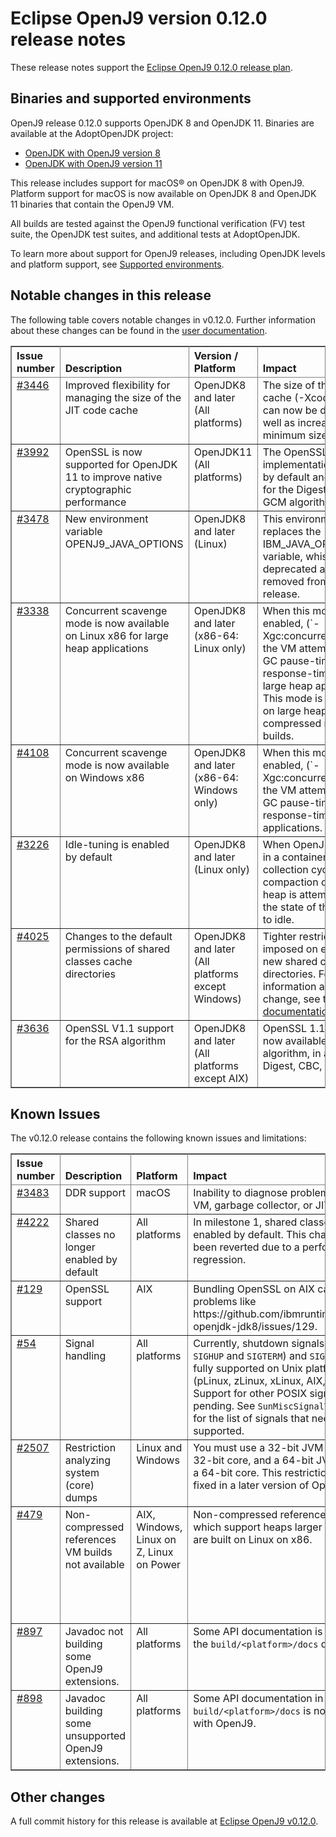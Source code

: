 <!--
* Copyright (c) 2019, 2021 IBM Corp. and others
*
* This program and the accompanying materials are made
* available under the terms of the Eclipse Public License 2.0
* which accompanies this distribution and is available at
* https://www.eclipse.org/legal/epl-2.0/ or the Apache
* License, Version 2.0 which accompanies this distribution and
* is available at https://www.apache.org/licenses/LICENSE-2.0.
*
* This Source Code may also be made available under the
* following Secondary Licenses when the conditions for such
* availability set forth in the Eclipse Public License, v. 2.0
* are satisfied: GNU General Public License, version 2 with
* the GNU Classpath Exception [1] and GNU General Public
* License, version 2 with the OpenJDK Assembly Exception [2].
*
* [1] https://www.gnu.org/software/classpath/license.html
* [2] http://openjdk.java.net/legal/assembly-exception.html
*
* SPDX-License-Identifier: EPL-2.0 OR Apache-2.0 OR GPL-2.0 WITH
* Classpath-exception-2.0 OR LicenseRef-GPL-2.0 WITH Assembly-exception
-->

# Eclipse OpenJ9 version 0.12.0 release notes

These release notes support the [Eclipse OpenJ9 0.12.0 release plan](https://projects.eclipse.org/projects/technology.openj9/releases/0.12.0/plan).


## Binaries and supported environments

OpenJ9 release 0.12.0 supports OpenJDK 8 and OpenJDK 11. Binaries are available at the AdoptOpenJDK project:

- [OpenJDK with OpenJ9 version 8](https://adoptopenjdk.net/archive.html?variant=openjdk8&jvmVariant=openj9)
- [OpenJDK with OpenJ9 version 11](https://adoptopenjdk.net/archive.html?variant=openjdk11&jvmVariant=openj9)

This release includes support for macOS&reg; on OpenJDK 8 with OpenJ9. Platform support for macOS is now available on OpenJDK 8 and OpenJDK 11 binaries that contain the OpenJ9 VM.

All builds are tested against the OpenJ9 functional verification (FV) test suite, the OpenJDK test suites, and additional tests at AdoptOpenJDK.

To learn more about support for OpenJ9 releases, including OpenJDK levels and platform support, see [Supported environments](https://eclipse.org/openj9/docs/openj9_support/index.html).


## Notable changes in this release

The following table covers notable changes in v0.12.0. Further information about these changes can be found in the [user documentation](https://www.eclipse.org/openj9/docs/version0.12/).

<table cellpadding="4" cellspacing="0" summary="" width="100%" rules="all" frame="border" border="1"><thead align="left">
<tr valign="bottom">
<th valign="bottom">Issue number</th>
<th valign="bottom">Description</th>
<th valign="bottom">Version / Platform</th>
<th valign="bottom">Impact</th>
</tr>
</thead>
<tbody>

<tr><td valign="top"><a href="https://github.com/eclipse-openj9/openj9/pull/3446">#3446</a></td>
<td valign="top">Improved flexibility for managing the size of the JIT code cache</td>
<td valign="top">OpenJDK8 and later (All platforms)</td>
<td valign="top">The size of the JIT code cache (-Xcodecachetotal) can now be decreased as well as increased, with a minimum size of 2 MB</td>
</tr>

<tr><td valign="top"><a href="https://github.com/eclipse-openj9/openj9/pull/3992">#3992</a></td>
<td valign="top">OpenSSL is now supported for OpenJDK 11 to improve native cryptographic performance </td>
<td valign="top">OpenJDK11 (All platforms)</td>
<td valign="top">The OpenSSL V1.1.x implementation is enabled by default and supported for the Digest, CBC, and GCM algorithms. </td>
</tr>

<tr><td valign="top"><a href="https://github.com/eclipse-openj9/openj9/issues/3478">#3478</a></td>
<td valign="top">New environment variable OPENJ9_JAVA_OPTIONS</td>
<td valign="top">OpenJDK8 and later (Linux)</td>
<td valign="top">This environment variable replaces the IBM_JAVA_OPTIONS variable, whis is now deprecated and will be removed from a future release. </td>
</tr>

<tr><td valign="top"><a href="https://github.com/eclipse-openj9/openj9/issues/3338">#3338</a></td>
<td valign="top">Concurrent scavenge mode is now available on Linux x86 for large heap applications</td>
<td valign="top">OpenJDK8 and later (x86-64: Linux only)</td>
<td valign="top">When this mode is enabled, (`-Xgc:concurrentScavenge`) the VM attempts to reduce GC pause-times for response-time sensitive, large heap applications. This mode is now available on large heap (non-compressed references) builds. </td>
</tr>

<tr><td valign="top"><a href="https://github.com/eclipse-openj9/openj9/issues/4108">#4108</a></td>
<td valign="top">Concurrent scavenge mode is now available on Windows x86</td>
<td valign="top">OpenJDK8 and later (x86-64: Windows only)</td>
<td valign="top">When this mode is enabled, (`-Xgc:concurrentScavenge`) the VM attempts to reduce GC pause-times for response-time sensitive applications. </td>
</tr>

<tr><td valign="top"><a href="https://github.com/eclipse-openj9/openj9/issues/3226">#3226</a></td>
<td valign="top">Idle-tuning is enabled by default</td>
<td valign="top">OpenJDK8 and later (Linux only)</td>
<td valign="top">When OpenJ9 is running in a container, a garbage collection cycle and compaction of the object heap is attempted when
the state of the VM is set to idle. </td>
</tr>

<tr><td valign="top"><a href="https://github.com/eclipse-openj9/openj9/pull/4025">#4025</a></td>
<td valign="top">Changes to the default permissions of shared classes cache directories</td>
<td valign="top">OpenJDK8 and later (All platforms except Windows)</td>
<td valign="top">Tighter restrictions are imposed on existing and new shared classes cache directories. For further
information about this change, see the <a href="https://www.eclipse.org/openj9/docs/version0.12/">user documentation</a>.</td>
</tr>

<tr><td valign="top"><a href="https://github.com/eclipse-openj9/openj9/issues/3636">#3636</a></td>
<td valign="top">OpenSSL V1.1 support for the RSA algorithm</td>
<td valign="top">OpenJDK8 and later (All platforms except AIX)</td>
<td valign="top">OpenSSL 1.1.x support is now available for the RSA algorithm, in addition to Digest, CBC, and GCM.</a></td>
</tr>

</table>


## Known Issues

The v0.12.0 release contains the following known issues and limitations:

<table cellpadding="4" cellspacing="0" summary="" width="100%" rules="all" frame="border" border="1">
<thead align="left">
<tr valign="bottom">
<th valign="bottom">Issue number</th>
<th valign="bottom">Description</th>
<th valign="bottom">Platform</th>
<th valign="bottom">Impact</th>
<th valign="bottom">Workaround</th>
</tr>
</thead>
<tbody>

<tr><td valign="top"><a href="https://github.com/eclipse-openj9/openj9/issues/3483">#3483</a></td>
<td valign="top">DDR support</td>
<td valign="top">macOS</td>
<td valign="top">Inability to diagnose problems with the VM, garbage collector, or JIT.</td>
<td valign="top">None</td>
</tr>

<tr><td valign="top"><a href="https://github.com/eclipse-openj9/openj9/issues/4222">#4222</a></td>
<td valign="top">Shared classes no longer enabled by default</td>
<td valign="top">All platforms</td>
<td valign="top">In milestone 1, shared classes were enabled by default. This change has been reverted due to a performance regression.</td>
<td valign="top">None</td>
</tr>

<tr><td valign="top"><a href="https://github.com/ibmruntimes/openj9-openjdk-jdk8/issues/129">#129</a></td>
<td valign="top">OpenSSL support</td>
<td valign="top">AIX</td>
<td valign="top">Bundling OpenSSL on AIX can result in problems like https://github.com/ibmruntimes/openj9-openjdk-jdk8/issues/129.</td>
<td valign="top">None</td>
</tr>

<tr><td valign="top"><a href="https://github.com/eclipse-openj9/openj9/issues/54">#54</a></td>
<td valign="top">Signal handling</td>
<td valign="top">All platforms</td>
<td valign="top">Currently, shutdown signals (<code>SIGINT</code>, <code>SIGHUP</code> and <code>SIGTERM</code>) and <code>SIGCONT</code> are fully supported on Unix platforms (pLinux, zLinux, xLinux, AIX, and z/OS). Support for other POSIX signals is pending. See <code>SunMiscSignalTest.java</code> for the list of signals that need to be supported.</td>
<td valign="top">None</td>
</tr>

<tr><td valign="top"><a href="https://github.com/eclipse-openj9/openj9/issues/2507">#2507</a></td>
<td valign="top">Restriction analyzing system (core) dumps</td>
<td valign="top">Linux and Windows</td>
<td valign="top">You must use a 32-bit JVM to look at a 32-bit core, and a 64-bit JVM to look at a 64-bit core. This restriction will be fixed in a later version of OpenJ9.</td>
<td valign="top">None</td>
</tr>

<tr><td valign="top"><a href="https://github.com/eclipse-openj9/openj9/issues/479">#479</a></td>
<td valign="top">Non-compressed references VM builds not available</td>
<td valign="top">AIX, Windows, Linux on Z, Linux on Power</td>
<td valign="top">Non-compressed references VM builds, which support heaps larger than 57GB, are built on Linux on x86. </td>
<td valign="top">Manual builds on other platforms are possible by following our <a href="https://github.com/eclipse-openj9/openj9/blob/master/buildenv/Build_Instructions_V8.md">detailed build instructions</a>.</td>
</tr>

<tr><td valign="top"><a href="https://github.com/eclipse-openj9/openj9/issues/897">#897</a></td>
<td valign="top">Javadoc not building some OpenJ9 extensions.</td>
<td valign="top">All platforms</td>
<td valign="top">Some API documentation is missing in the <code>build/&lt;platform&gt;/docs</code> directory.</td>
<td valign="top">None</td>
</tr>

<tr><td valign="top"><a href="https://github.com/eclipse-openj9/openj9/issues/898">#898</a></td>
<td valign="top">Javadoc building some unsupported OpenJ9 extensions.</td>
<td valign="top">All platforms</td>
<td valign="top">Some API documentation in <code>build/&lt;platform&gt;/docs</code> is not supported with OpenJ9.</td>
<td valign="top">None</td>
</tr>

</tbody>
</table>

## Other changes

A full commit history for this release is available at [Eclipse OpenJ9 v0.12.0](https://github.com/eclipse-openj9/openj9/releases/tag/openj9-0.12.0).
